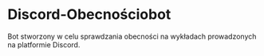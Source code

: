 # Discord-Obecnościobot
Bot stworzony w celu sprawdzania obecności na wykładach prowadzonych na platformie Discord.